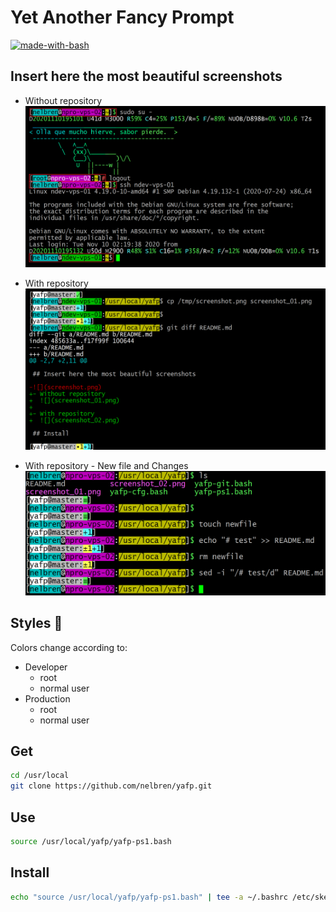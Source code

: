 # Yet Another Fancy Prompt

[![made-with-bash](https://img.shields.io/badge/Made%20with-Bash-1f425f.svg)](https://www.gnu.org/software/bash/)

## Insert here the most beautiful screenshots

- Without repository
  ![](screenshot_01.png)

- With repository
  ![](screenshot_02.png)

- With repository - New file and Changes
  ![](screenshot_03.png)

## Styles :art:

Colors change according to:

- Developer
  - root
  - normal user
- Production 
  - root
  - normal user

## Get

```bash
cd /usr/local
git clone https://github.com/nelbren/yafp.git
```

## Use

```bash
source /usr/local/yafp/yafp-ps1.bash
```

## Install

```bash
echo "source /usr/local/yafp/yafp-ps1.bash" | tee -a ~/.bashrc /etc/skel/.bashrc
```
